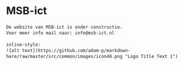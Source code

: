 # MSB-ict

    De website van MSB-ict is onder constructie.
    Voor meer info mail naar: info@msb-ict.nl
    
    inline-style:
    ![alt text](https://github.com/adam-p/markdown-here/raw/master/src/common/images/icon48.png "Logo Title Text 1")